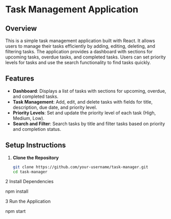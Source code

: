 # Task Management Application

## Overview

This is a simple task management application built with React. It allows users to manage their tasks efficiently by adding, editing, deleting, and filtering tasks. The application provides a dashboard with sections for upcoming tasks, overdue tasks, and completed tasks. Users can set priority levels for tasks and use the search functionality to find tasks quickly.

## Features

- **Dashboard**: Displays a list of tasks with sections for upcoming, overdue, and completed tasks.
- **Task Management**: Add, edit, and delete tasks with fields for title, description, due date, and priority level.
- **Priority Levels**: Set and update the priority level of each task (High, Medium, Low).
- **Search and Filter**: Search tasks by title and filter tasks based on priority and completion status.

## Setup Instructions

1. **Clone the Repository**

   ```bash
   git clone https://github.com/your-username/task-manager.git
   cd task-manager
   ```

2 Install Dependencies

npm install

3 Run the Application

npm start
